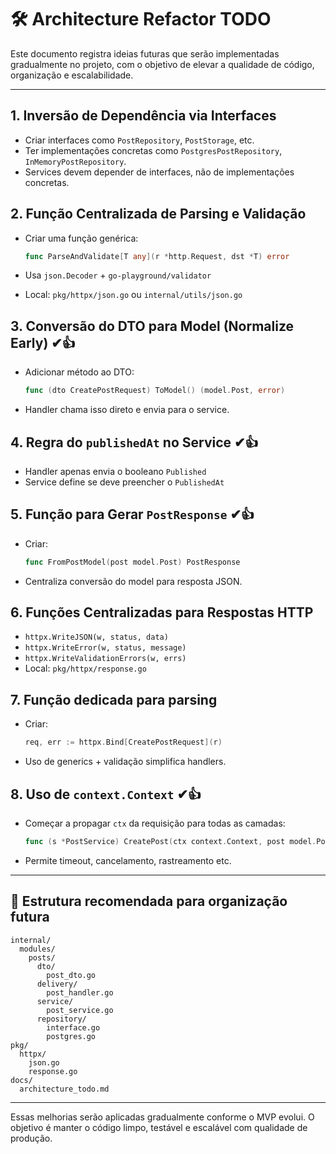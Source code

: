 # 🛠️ Architecture Refactor TODO

Este documento registra ideias futuras que serão implementadas gradualmente no projeto, com o objetivo de elevar a qualidade de código, organização e escalabilidade.

---

## 1. Inversão de Dependência via Interfaces

* Criar interfaces como `PostRepository`, `PostStorage`, etc.
* Ter implementações concretas como `PostgresPostRepository`, `InMemoryPostRepository`.
* Services devem depender de interfaces, não de implementações concretas.

## 2. Função Centralizada de Parsing e Validação

* Criar uma função genérica:

  ```go
  func ParseAndValidate[T any](r *http.Request, dst *T) error
  ```
* Usa `json.Decoder` + `go-playground/validator`
* Local: `pkg/httpx/json.go` ou `internal/utils/json.go`

## 3. Conversão do DTO para Model (Normalize Early) ✔👍

* Adicionar método ao DTO:

  ```go
  func (dto CreatePostRequest) ToModel() (model.Post, error)
  ```
* Handler chama isso direto e envia para o service.

## 4. Regra do `publishedAt` no Service ✔👍

* Handler apenas envia o booleano `Published`
* Service define se deve preencher o `PublishedAt`

## 5. Função para Gerar `PostResponse` ✔👍

* Criar:

  ```go
  func FromPostModel(post model.Post) PostResponse 
  ```
* Centraliza conversão do model para resposta JSON.

## 6. Funções Centralizadas para Respostas HTTP

* `httpx.WriteJSON(w, status, data)`
* `httpx.WriteError(w, status, message)`
* `httpx.WriteValidationErrors(w, errs)`
* Local: `pkg/httpx/response.go`

## 7. Função dedicada para parsing 

* Criar:

  ```go
  req, err := httpx.Bind[CreatePostRequest](r)
  ```
* Uso de generics + validação simplifica handlers.

## 8. Uso de `context.Context` ✔👍

* Começar a propagar `ctx` da requisição para todas as camadas:

  ```go
  func (s *PostService) CreatePost(ctx context.Context, post model.Post) (*model.Post, error)
  ```
* Permite timeout, cancelamento, rastreamento etc.

---

## 📁 Estrutura recomendada para organização futura

```
internal/
  modules/
    posts/
      dto/
        post_dto.go
      delivery/
        post_handler.go
      service/
        post_service.go
      repository/
        interface.go
        postgres.go
pkg/
  httpx/
    json.go
    response.go
docs/
  architecture_todo.md
```

---

Essas melhorias serão aplicadas gradualmente conforme o MVP evolui. O objetivo é manter o código limpo, testável e escalável com qualidade de produção.
